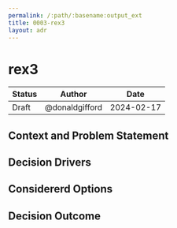 ```yaml
---
permalink: /:path/:basename:output_ext
title: 0003-rex3
layout: adr
---
```



# rex3

| Status | Author         | Date       |
| ------ | -------------- | ---------- |
| Draft | @donaldgifford | 2024-02-17 |

## Context and Problem Statement

## Decision Drivers


## Considererd Options


## Decision Outcome
